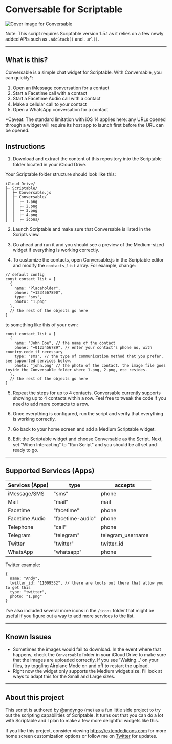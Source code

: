 # Conversable for Scriptable

![Cover image for Conversable](https://github.com/andyngo/conversable-for-scriptable/blob/main/conversable.png)

Note: This script requires Scriptable version 1.5.1 as it relies on a few newly added APIs such as `.addStack()` and `.url()`.

---

## What is this?

Conversable is a simple chat widget for Scriptable. With Conversable, you can quickly\*:

1. Open an iMessage conversation for a contact
2. Start a Facetime call with a contact
3. Start a Facetime Audio call with a contact
4. Make a cellular call to your contact
5. Open a WhatsApp conversation for a contact

\*Caveat: The standard limitation with iOS 14 applies here: any URLs opened through a widget will require its host app to launch first before the URL can be opened.

## Instructions

1. Download and extract the content of this repository into the Scriptable folder located in your iCloud Drive.

Your Scriptable folder structure should look like this:

```
iCloud Drive/
├─ Scriptable/
│  ├─ Conversable.js
│  ├─ Conversable/
│  │  ├─ 1.png
│  │  ├─ 2.png
│  │  ├─ 3.png
│  │  ├─ 4.png
│  │  ├─ icons/

```

2. Launch Scriptable and make sure that Conversable is listed in the Scripts view.
3. Go ahead and run it and you should see a preview of the Medium-sized widget if everything is working correctly.

4. To customize the contacts, open Conversable.js in the Scriptable editor and modify the `contacts_list` array. For example, change:

```
// default config
const contact_list = [
  {
    name: "Placeholder",
    phone: "+1234567890",
    type: "sms",
    photo: "1.png"
  },
  // the rest of the objects go here
]
```

to something like this of your own:

```
const contact_list = [
  {
    name: "John Doe", // the name of the contact
    phone: "+0123456789", // enter your contact's phone no, with country-code if necessary
    type: "sms", // the type of communication method that you prefer. see supported services below.
    photo: "john.png" // the photo of the contact. the image file goes inside the Conversable folder where 1.png, 2.png, etc resides.
  },
  // the rest of the objects go here
]
```

5. Repeat the steps for up to 4 contacts. Conversable currently supports showing up to 4 contacts within a row. Feel free to tweak the code if you need to add more contacts to a row.

6. Once everything is configured, run the script and verify that everything is working correctly.

7. Go back to your home screen and add a Medium Scriptable widget.

8. Edit the Scriptable widget and choose Conversable as the Script. Next, set "When Interacting" to "Run Script" and you should be all set and ready to go.

---

## Supported Services (Apps)

| Services (Apps) | type             | accepts           |
| --------------- | ---------------- | ----------------- |
| iMessage/SMS    | "sms"            | phone             |
| Mail            | "mail"           | mail              |
| Facetime        | "facetime"       | phone             |
| Facetime Audio  | "facetime-audio" | phone             |
| Telephone       | "call"           | phone             |
| Telegram        | "telegram"       | telegram_username |
| Twitter         | "twitter"        | twitter_id        |
| WhatsApp        | "whatsapp"       | phone             |

Twitter example:

```
{
  name: "Andy",
  twitter_id: "11009532", // there are tools out there that allow you to get this
  type: "twitter",
  photo: "1.png"
}
```

I've also included several more icons in the `/icons` folder that might be useful if you figure out a way to add more services to the list.

---

## Known Issues

- Sometimes the images would fail to download. In the event where that happens, check the `Conversable` folder in your iCloud Drive to make sure that the images are uploaded correctly. If you see 'Waiting...' on your files, try toggling Airplane Mode on and off to restart the upload.
- Right now the widget only supports the Medium widget size. I'll look at ways to adapt this for the Small and Large sizes.

---

## About this project

This script is authored by [@andyngo](https://twitter.com/andyngo) (me) as a fun little side project to try out the scripting capabilities of Scriptable. It turns out that you can do a lot with Scriptable and I plan to make a few more delightful widgets like this.

If you like this project, consider viewing https://extendedicons.com for more home screen customization options or follow me on [Twitter](https://twitter.com/andyngo) for updates.

